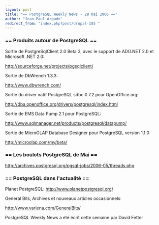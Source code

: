 ```yaml
---
layout: post
title: "== PostgreSQL Weekly News - 28 mai 2006 =="
author: "Jean-Paul Argudo"
redirect_from: "index.php?post/drupal-185 "
---
```




<h3>== Produits autour de PostgreSQL ==</h3>

<p>

Sortie de PostgreSqlClient 2.0 Beta 3, avec le support de ADO.NET 2.0 et Microsoft .NET 2.0:

<a href="http://sourceforge.net/projects/pgsqlclient/" target="_blank">http://sourceforge.net/projects/pgsqlclient/</a>

</p>

<p>

Sortie de DbWrench 1.3.3:

<a href="http://www.dbwrench.com/" target="_blank">http://www.dbwrench.com/</a>

</p>

<p>

Sortie du driver natif PostgreSQL sdbc 0.7.2 pour OpenOffice.org:

<a href="http://dba.openoffice.org/drivers/postgresql/index.html" target="_blank">http://dba.openoffice.org/drivers/postgresql/index.html</a>

</p>

<p>

Sortie de EMS Data Pump 2.1 pour PostgreSQL:

<a href="http://www.sqlmanager.net/products/postgresql/datapump/" target="_blank">http://www.sqlmanager.net/products/postgresql/datapump/</a>

</p>

<p>

Sortie de MicroOLAP Database Designer pour PostgreSQL version 1.1.0:

<a href="http://microolap.com/my/beta/" target="_blank">http://microolap.com/my/beta/</a>

</p>

<h3>== Les boulots PostgreSQL de Mai ==</h3>

<p>

<a href="http://archives.postgresql.org/pgsql-jobs/2006-05/threads.php" target="_blank">http://archives.postgresql.org/pgsql-jobs/2006-05/threads.php</a>

</p>

<h3>== PostgreSQL dans l'actualité ==</h3>

<p>

Planet PostgreSQL: <a href="http://www.planetpostgresql.org/" target="_blank">http://www.planetpostgresql.org/</a>

</p>

<p>

General Bits, Archives et nouveaux articles occasionnels:

<a href="http://www.varlena.com/GeneralBits/" target="_blank">http://www.varlena.com/GeneralBits/</a>

</p>

<p>

PostgreSQL Weekly News a été écrit cette semaine par David Fetter

</p>